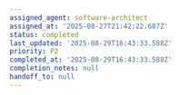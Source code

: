 ```yaml
---
assigned_agent: software-architect
assigned_at: '2025-08-27T21:42:22.687Z'
status: completed
last_updated: '2025-08-29T16:43:33.588Z'
priority: P2
completed_at: '2025-08-29T16:43:33.588Z'
completion_notes: null
handoff_to: null
---
```

